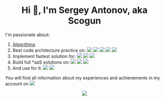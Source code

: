 <h1 align="center">Hi 👋, I'm Sergey Antonov,  aka Scogun</h1>

I'm passionate about:
1. <a href="https://www.hackerrank.com/profile/Scogun" target="_blank">Algorithms</a>
2. Best code architecture practice on: <a href="https://kotlinlang.org/" target="_blank"><img src="https://img.icons8.com/color/96/000000/kotlin.png"/></a> <a href="https://docs.microsoft.com/en-us/dotnet/csharp/" target="_blank"><img src="https://img.icons8.com/color/96/000000/c-sharp-logo.png"/></a> <a href="https://www.typescriptlang.org/" target="_blank"><img src="https://img.icons8.com/color/96/000000/typescript.png"/></a> <a href="https://www.python.org/" target="_blank"><img src="https://img.icons8.com/color/96/000000/python.png"/></a> <a href="https://docs.microsoft.com/en-us/powershell/scripting/overview?view=powershell-7.2#scripting-language" target="_blank"><img src="https://img.icons8.com/color/96/000000/powershell.png"/></a>
3. Implement fastest solution for: <a href="https://en.wikipedia.org/wiki/Web_application" target="_blank"><img src="https://img.icons8.com/color/96/000000/web.png"/></a> <a href="https://www.android.com/" target="_blank"><img src="https://img.icons8.com/color/96/000000/android-os.png"/></a> <a href="https://www.microsoft.com/en-us/windows/" target="_blank"><img src="https://img.icons8.com/fluency/96/000000/windows-10.png"/></a>
4. Build full \*aaS solutions on: <a href="https://azure.microsoft.com/en-us/" target="_blank"><img src="https://img.icons8.com/fluency/96/000000/azure-1.png"/></a> <a href="https://aws.amazon.com/" target="_blank"><img src="https://img.icons8.com/color/96/000000/amazon-web-services.png"/></a> <a href="https://cloud.google.com/" target="_blank"><img src="https://img.icons8.com/color/96/000000/google-cloud.png"/></a>
5. And use for it: <a href="https://www.docker.com/" target="_blank"><img src="https://img.icons8.com/fluency/96/000000/docker.png"/></a> <a href="https://kubernetes.io/" target="_blank"><img src="https://img.icons8.com/color/96/000000/kubernetes.png"/></a>

You will find all information about my experiences and achievements in my account on <a href="https://www.linkedin.com/in/sergey-antonov-35611658" target="_blank"><img src="https://img.icons8.com/color/96/000000/linkedin.png"/></a>

<div align="center">
  <source
    srcset="https://github-readme-stats-ten-gilt.vercel.app/api?username=scogun&show_icons=true&count_private=true&theme=prussian"
    media="(prefers-color-scheme: dark)" />
  <source
    srcset="https://github-readme-stats-ten-gilt.vercel.app/api?username=scogun&show_icons=true&count_private=true&theme=transparent"
    media="(prefers-color-scheme: light), (prefers-color-scheme: no-preference)" />
  <picture>
    <img src="https://github-readme-stats-ten-gilt.vercel.app/api?username=scogun&show_icons=true&count_private=true" />
  </picture>
</div>

<!--4. Test coverage by:  -->

<!--
**Scogun/Scogun** is a ✨ _special_ ✨ repository because its `README.md` (this file) appears on your GitHub profile.

Here are some ideas to get you started:

- 🔭 I’m currently working on ...
- 🌱 I’m currently learning ...
- 👯 I’m looking to collaborate on ...
- 🤔 I’m looking for help with ...
- 💬 Ask me about ...
- 📫 How to reach me: ...
- 😄 Pronouns: ...
- ⚡ Fun fact: ...
-->
